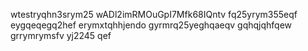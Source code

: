 wtestryqhn3srym25
wADl2imRMOuGpI7Mfk68IQntv
fq25yrym355eqf
eygqeqegq2hef
erymxtqhhjendo
gyrmrq25yeghqaeqv
gqhqjqhfqew
grrymrymsfv
yj2245
qef
